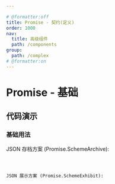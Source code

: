```yaml
---

# @formatter:off
title: Promise - 契约(定义)
order: 1000
nav:
  title: 高级组件
  path: /components
group:
  path: /complex
# @formatter:on
---
```


# Promise - 基础

## 代码演示

### 基础用法

JSON 存档方案 (Promise.SchemeArchive):

<code src="./demos/scheme-archive.tsx"  background="#f0f2f5" />

JSON 展示方案 (Promise.SchemeExhibit):

<code src="./demos/scheme-exhibit.tsx"  background="#f0f2f5" />
